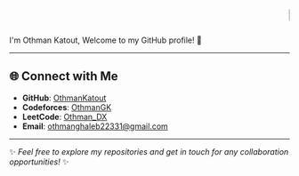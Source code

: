 # <marquee behavior="scroll" direction="left">Hi there! 👋🏻</marquee>

I'm Othman Katout, Welcome to my GitHub profile! 🚀

---

## 🌐 Connect with Me

- **GitHub**: [OthmanKatout](https://github.com/YourGitHubUsername)
- **Codeforces**: [OthmanGK](https://codeforces.com/profile/YourCodeforcesUsername)
- **LeetCode**: [Othman_DX](https://leetcode.com/YourLeetCodeUsername)
- **Email**: [othmanghaleb22331@gmail.com](mailto:youremail@example.com)

---

✨ *Feel free to explore my repositories and get in touch for any collaboration opportunities!* ✨
